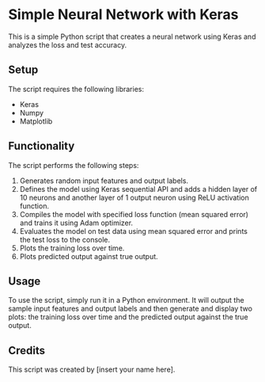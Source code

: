 # Simple Neural Network with Keras

This is a simple Python script that creates a neural network using Keras and analyzes the loss and test accuracy. 

## Setup

The script requires the following libraries:
- Keras
- Numpy
- Matplotlib

## Functionality

The script performs the following steps:
1. Generates random input features and output labels.
2. Defines the model using Keras sequential API and adds a hidden layer of 10 neurons and another layer of 1 output neuron using ReLU activation function.
3. Compiles the model with specified loss function (mean squared error) and trains it using Adam optimizer.
4. Evaluates the model on test data using mean squared error and prints the test loss to the console.
5. Plots the training loss over time.
6. Plots predicted output against true output.

## Usage

To use the script, simply run it in a Python environment. It will output the sample input features and output labels and then generate and display two plots: the training loss over time and the predicted output against the true output.

## Credits

This script was created by [insert your name here].